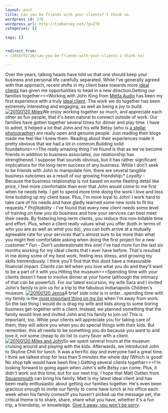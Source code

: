 ```yaml
--- 
layout: post
title: Can you be friends with your clients? I think so.
wordpress_id: 270
wordpress_url: http://timharvey.net/?p=270
categories: []

tags: []


redirect_from:
- /2010/01/20/can-you-be-friends-with-your-clients-i-think-so/

---
```

Over the years, talking heads have told us that one should keep your business and personal life carefully separated. While I've generally agreed with that approach, recent shifts in my client base towards more [ideal clients](/2009/10/15/find-your-ideal-clients-then-take-amazing-care-of-them/) has given me opportunities to head in a new direction.Getting our families together===Working with John King from [Metta Audio](http://www.mettaaudio.com/) has been my first experience with a truly [ideal client](/2009/10/15/find-your-ideal-clients-then-take-amazing-care-of-them/). The work we do together has been extremely interesting and engaging, as well as being a joy to build. [![20100120 Miles](/wp-content/20100120_miles_small.jpg)](/wp-content/20100120_miles.jpg?phpMyAdmin=oLohlHj1u40hIzYkoCDqGqA%2C58a)We enjoy working together so much, and appreciate each other as fun people, that it's been natural to connect outside of work. Our families have gotten together several times for dinner and play time. I have to admit, it helped a lot that John and his wife Betsy (who is [a stellar photographer](http://betsykingphoto.com/)) are really open and genuine people. Just reading their blogs made me feel like I knew them. Reading about their experiences made it pretty obvious that we had a lot in common.Building solid foundations===The really amazing thing I've found is that as we've become friends in addition to business associates, our relationship has strengthened. I suppose that sounds obvious, but it has rather significant implications for the long-term success of any business. While I don't seek to be friends with John to manipulate him, there are several tangible business outcomes as a result of our growing friendship:* *Loyalty* - Because the business relationship is not based on some fleeting detail like price, I feel more comfortable than ever that John would come to me first when he needs help. I get to spend more time doing the work I love and less time building up my client base. Plus, I'm more loyal to John! I work hard to take care of his needs and have gladly learned some new tools to fit his requests.* *Profitability* - I've found that every new client needs some level of training on how you do business and how your services can best meet their needs. By fostering long-term clients, you reduce this non-billable time and effort. Plus, when a client really values what you offer (both in terms of *who* you are as well as *what* you do), you can both arrive at a mutually agreeable rate for your services that's almost sure to be more than what you might feel comfortable asking when doing the first project for a new customer.* *Fun* - Don't underestimate this one! I've had more fun the last six months working for my ideal clients that I ever have before. That's resulted in me doing some of my best work, feeling less stress, and growing my skills tremendously. I think you'll find that this *does* have a measurable financial impact. Clients can tell when you love what you do and they'll want to be a part of it with you.Hitting the museum===Spending time with your clients doesn't have to involve dinner at your home (although the intimacy of that can be powerful). For our latest excursion, my wife Sara and I invited John's family to join us for a trip to the fabulous Indianapolis Children's museum. [![20100120 Jenna](/wp-content/20100120_jenna_small.jpg)](/wp-content/20100120_jenna.jpg?phpMyAdmin=oLohlHj1u40hIzYkoCDqGqA%2C58a)A brief side note is in order...spending time with my family is the [most important thing on my list](/2009/10/12/balancing-work-and-family-life-when-youre-the-boss/) when I'm away from work. So the last thing I would do is drag my wife and kids along to some boring business get-together with a client. Instead, we planned something that the family would love and invited John and his family to join us! This is important, too. While your clients will appreciate you for taking care of them, they will adore you when you do special things with their kids. But remember, this all needs to be something you do because you *want* to and love it, not some cheap to do list to curry favor with a client.[![20100120 Miles and John](/wp-content/20100120_miles_and_john_small.jpg)](/wp-content/20100120_miles_and_john.jpg?phpMyAdmin=oLohlHj1u40hIzYkoCDqGqA%2C58a)So we spent several hours at the museum cruising around and playing with the kids. Afterwards, we introduced John to Skyline Chili for lunch. It was a terrific day and everyone had a great time. I think we talked shop for less than 5 minutes the whole day (Which is good! No shop talk would have been fine.).Getting several clients together===I'm looking forward to going again when John's wife Betsy can come. Plus, it didn't work out this time, but for our next trip, I hope that Matt Outten from [Squaremouth](http://www.squaremouth.com/) can bring his family. Matt is my latest ideal client and has been really enthusiastic about getting our families together. He's even been gracious enough to invite our family to come have lunch at his office each week when his family comes!If you haven't picked up the message yet, the critical theme is to share, share, share what you have, whether it's a fun trip, a friendship, or knowledge. [Give it away, you won't be sorry](http://37signals.com/svn/posts/2059-podcast-episode-4-jason-frieds-speech-at-big-omaha-2009).
